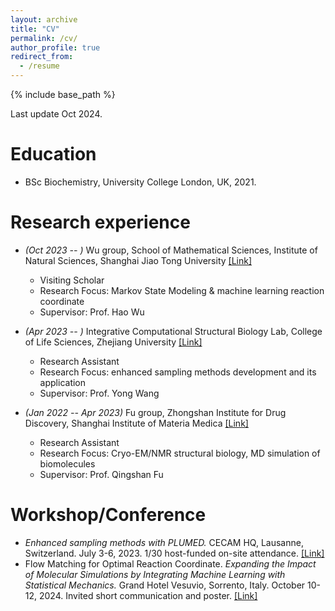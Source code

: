 ```yaml
---
layout: archive
title: "CV"
permalink: /cv/
author_profile: true
redirect_from:
  - /resume
---
```


{% include base_path %}

Last update Oct 2024.

Education
======
* BSc Biochemistry, University College London, UK, 2021.


Research experience
======
* _(Oct 2023 -- )_ Wu group, School of Mathematical Sciences, Institute of Natural Sciences, Shanghai Jiao Tong University [[Link]](https://ins.sjtu.edu.cn/peoples/wuhao)
  * Visiting Scholar
  * Research Focus: Markov State Modeling & machine learning reaction coordinate
  * Supervisor: Prof. Hao Wu
  
* _(Apr 2023 --  )_ Integrative Computational Structural Biology Lab, College of Life Sciences, Zhejiang University [[Link]](https://person.zju.edu.cn/en/yongwangISB)
  * Research Assistant
  * Research Focus: enhanced sampling methods development and its application
  * Supervisor: Prof. Yong Wang 
  
* _(Jan 2022 -- Apr 2023)_ Fu group, Zhongshan Institute for Drug Discovery, Shanghai Institute of Materia Medica [[Link]](https://www.zidd.ac.cn/en/Supervisor/info.aspx?itemid=657&parent)
  * Research Assistant
  * Research Focus: Cryo-EM/NMR structural biology, MD simulation of biomolecules
  * Supervisor: Prof. Qingshan Fu

Workshop/Conference
======
- *Enhanced sampling methods with PLUMED.* CECAM HQ, Lausanne, Switzerland. July 3-6, 2023. 1/30 host-funded on-site attendance. [[Link]](https://www.cecam.org/workshop-details/enhanced-sampling-methods-with-plumed-1200)
- Flow Matching for Optimal Reaction Coordinate. *Expanding the Impact of Molecular Simulations by Integrating Machine Learning with Statistical Mechanics.* Grand Hotel Vesuvio, Sorrento, Italy. October 10-12, 2024. Invited short communication and poster. [[Link]](https://www.cecam.org/workshop-details/expanding-the-impact-of-molecular-simulations-by-integrating-machine-learning-with-statistical-mechanics-1331)

